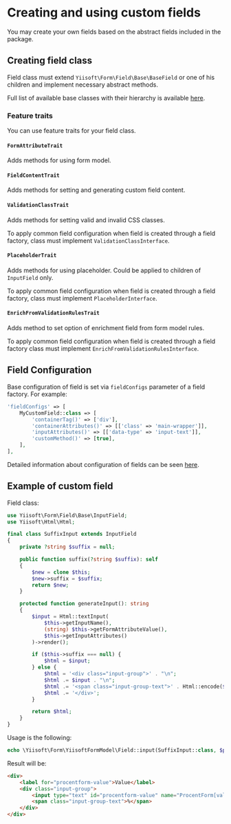 # Creating and using custom fields

You may create your own fields based on the abstract fields included in the package.

## Creating field class

Field class must extend `Yiisoft\Form\Field\Base\BaseField` or one of his children and implement necessary abstract 
methods. 

Full list of available base classes with their hierarchy is available [here](field-methods.md#base-classes).

### Feature traits

You can use feature traits for your field class.

#### `FormAttributeTrait` 

Adds methods for using form model.

#### `FieldContentTrait`

Adds methods for setting and generating custom field content.

#### `ValidationClassTrait` 

Adds methods for setting valid and invalid CSS classes.

To apply common field configuration when field is created through a field factory, class must implement
`ValidationClassInterface`.

#### `PlaceholderTrait`

Adds methods for using placeholder. Could be applied to children of `InputField` only. 

To apply common field configuration when field is created through a field factory, class must implement
`PlaceholderInterface`.

#### `EnrichFromValidationRulesTrait`

Adds method to set option of enrichment field from form model rules.

To apply common field configuration when field is created through a field factory class must implement
`EnrichFromValidationRulesInterface`.

## Field Configuration

Base configuration of field is set via `fieldConfigs` parameter of a field factory. For example:

```php
'fieldConfigs' => [
    MyCustomField::class => [
        'containerTag()' => ['div'],
        'containerAttributes()' => [['class' => 'main-wrapper']],
        'inputAttributes()' => [['data-type' => 'input-text']],
        'customMethod()' => [true],
    ],
],
```

Detailed information about configuration of fields can be seen [here](field-configuration.md).

## Example of custom field

Field class:

```php
use Yiisoft\Form\Field\Base\InputField;
use Yiisoft\Html\Html;

final class SuffixInput extends InputField
{
    private ?string $suffix = null;

    public function suffix(?string $suffix): self
    {
        $new = clone $this;
        $new->suffix = $suffix;
        return $new;
    }

    protected function generateInput(): string
    {
        $input = Html::textInput(
            $this->getInputName(),
            (string) $this->getFormAttributeValue(),
            $this->getInputAttributes()
        )->render();

        if ($this->suffix === null) {
            $html = $input;
        } else {
            $html = '<div class="input-group">' . "\n";
            $html .= $input . "\n";
            $html .= '<span class="input-group-text">' . Html::encode($this->suffix) . '</span>' . "\n";
            $html .= '</div>';
        }

        return $html;
    }
}
```

Usage is the following:

```php
echo \Yiisoft\Form\YiisoftFormModel\Field::input(SuffixInput::class, $procentForm, 'value')->suffix('%');
```

Result will be:

```html
<div>
    <label for="procentform-value">Value</label>
    <div class="input-group">
        <input type="text" id="procentform-value" name="ProcentForm[value]" value>
        <span class="input-group-text">%</span>
    </div>
</div>
```
